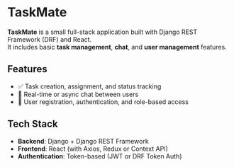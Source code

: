 # TaskMate

**TaskMate** is a small full-stack application built with Django REST Framework (DRF) and React.  
It includes basic **task management**, **chat**, and **user management** features.

## Features

- ✅ Task creation, assignment, and status tracking  
- 💬 Real-time or async chat between users  
- 👥 User registration, authentication, and role-based access

## Tech Stack

- **Backend**: Django + Django REST Framework  
- **Frontend**: React (with Axios, Redux or Context API)  
- **Authentication**: Token-based (JWT or DRF Token Auth)